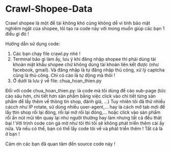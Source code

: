 # Crawl-Shopee-Data

Crawl shopee là một đề tài không khó cũng không dễ vì tính bảo mật nghiêm ngặt của shopee, tôi tạo ra code này với mong muốn giúp các bạn 1 điều gì đó !

Hướng dẫn sử dụng code:
1. Các bạn chạy file crawl.py nhé !
2. Terminal bảo gì làm ấy, lưu ý khi đăng nhập shopee thì phải dùng tài khoản mật khẩu shopee chứ không dùng tài khoản liên kết được (như facebook, gmail). Và đăng nhập là tự đăng nhập thủ công, xử lý captcha cũng là thủ công. Chỉ có cào là tự động mà thôi !
3. Ở dưới là lưu ý về file: chua_hoan_thien.py

Đối với code chua_hoan_thien.py: là code mà tôi dùng để cào sub-page (tức cào sâu hơn, chi tiết hơn sản phẩm bằng việc click vào chi tiết từng sản phẩm để lấy thêm về thông tin shop, đánh giá, ...) Tuy nhiên tôi đã thử nhiều cácch như IP rotate, sử dùng nhiều user-agent,... hay là cách mở tab mới để lấy ttin shop rồi lại đóng, rồi lại mở rồi lại đóng,... hoặc click vào sản phẩm  rồi ấn nút mũi tên quay lại như người thường hay làm nhưng tất cả đều thât bại ! Với trình code còn gà mờ như tôi thì tôi sẽ không phát triển thêm cái ấy nữa. Và nếu có thể, bạn có thể lấy code tôi về và phát triển thêm ! Tất cả là ở bạn !

Cảm ơn các bạn đã quan tâm đến source code này !
